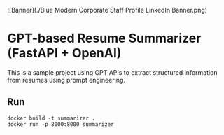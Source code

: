 ![Banner](./Blue Modern Corporate Staff Profile LinkedIn Banner.png)

# GPT-based Resume Summarizer (FastAPI + OpenAI)

This is a sample project using GPT APIs to extract structured information from resumes using prompt engineering.

## Run
```
docker build -t summarizer .
docker run -p 8000:8000 summarizer
```
